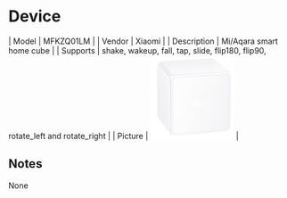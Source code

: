 
# Device

| Model | MFKZQ01LM  |
| Vendor  | Xiaomi  |
| Description | Mi/Aqara smart home cube |
| Supports | shake, wakeup, fall, tap, slide, flip180, flip90, rotate_left and rotate_right |
| Picture | ![../images/devices/MFKZQ01LM.jpg](../images/devices/MFKZQ01LM.jpg) |

## Notes

None
